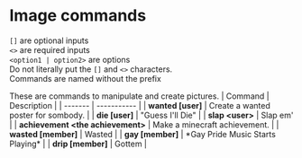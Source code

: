 # Image commands
`[]` are optional inputs<br>
`<>` are required inputs<br>
`<option1 | option2>` are options<br>
Do not literally put the `[]` and `<>` characters.<br>
Commands are named without the prefix

These are commands to manipulate and create pictures.
| Command | Description |
| ------- | ----------- |
| **wanted [user]** | Create a wanted poster for sombody. |
| **die [user]** | "Guess I'll Die" |
| **slap \<user>** | Slap em' |
| **achievement \<the achievement>** | Make a minecraft achievement. |
| **wasted [member]** | Wasted |
| **gay [member]** | \*Gay Pride Music Starts Playing* |
| **drip [member]** | Gottem |
